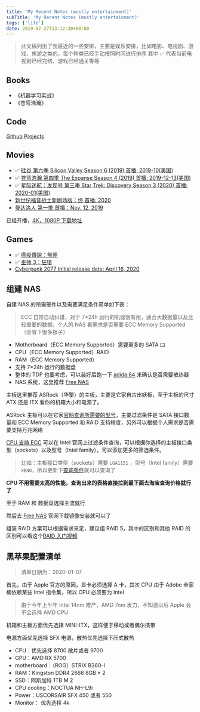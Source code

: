 ```yaml
---
title: 'My Recent Notes (mostly entertainment)'
subTitle: 'My Recent Notes (mostly entertainment)'
tags: ['life']
date: 2019-07-27T13:12:30+08:00
---
```


> 此文稿列出了我最近的一些安排，主要是娱乐安排，比如电影、电视剧、游戏、旅游之类的，每个种类已经手动按照时间进行排序
> 其中 ✅ 代表当前电视剧已经完结、游戏已经通关等等

## Books

- 《机器学习实战》
- 《苍穹浩瀚》

## Code

[Github Projects](https://github.com/V-Tom/gist/projects/1?fullscreen=true)

## Movies

- ✅ [硅谷 第六季 Silicon Valley Season 6 (2019) 首播: 2019-10(美国)](https://movie.douban.com/subject/30194648/)
- ✅ [苍穹浩瀚 第四季 The Expanse Season 4 (2019) 首播: 2019-12-13(美国)](https://movie.douban.com/subject/30234319/)
- ✅ [星际迷航：发现号 第三季 Star Trek: Discovery Season 3 (2020) 首播: 2020-01(美国)](https://movie.douban.com/subject/30473976/)
- [新世纪福音战士新剧场版：终 首播: 2020](https://zh.wikipedia.org/wiki/%E6%96%B0%E4%B8%96%E7%BA%AA%E7%A6%8F%E9%9F%B3%E6%88%98%E5%A3%AB%E6%96%B0%E5%89%A7%E5%9C%BA%E7%89%88%EF%BC%9A%E7%BB%88)
- [曼达洛人 第一季 首播：Nov. 12, 2019](http://www.btyun.tv/tvshows/the-mandalorian/)

已经开播，[4K，1080P 下载地址](http://www.btyun.tv/tvshows/the-mandalorian/)

## Games

- ✅ [瘟疫傳說：無罪](https://zh.wikipedia.org/wiki/%E7%98%9F%E7%96%AB%E5%82%B3%E8%AA%AA%EF%BC%9A%E7%84%A1%E7%BD%AA)
- ✅ [巫师 3：狂猎](https://zh.wikipedia.org/wiki/%E5%B7%AB%E5%B8%883%EF%BC%9A%E7%8B%82%E7%8C%8E)
- [Cyberpunk 2077 Initial release date: April 16, 2020](https://www.cyberpunk.net/)

## 组建 NAS

自建 NAS 的所需硬件以及需要满足条件简单如下表：

> ECC 自带自动纠错，对于 7\*24h 运行的机器很有用，适合大数据量以及比较重要的数据，个人的 NAS 看需求是否需要 ECC Memory Supported（会省下很多银子）

- Motherboard（ECC Memory Supported）需要至多的 SATA 口
- CPU（ECC Memory Supported）RAID
- RAM（ECC Memory Supported）
- 支持 7\*24h 运行的数据盘
- 整体的 TDP 也要考虑，可以装好后跑一下 [adida 64](https://www.aida64.com/) 来确认是否需要散热器
- NAS 系统，这里推荐 [Free NAS](https://www.freenas.org/)

主板这里推荐 ASRock（华擎）的主板，主要是它家自古出妖板，至于主板的尺寸 ATX 还是 ITX 看你的机箱大小和电源了。

ASRock 主板可以在它家[官网查询所需要的型号](https://www.asrockrack.com/general/products.tw.asp#Server)，主要过滤条件是 SATA 接口数量和 ECC Memory Supported 和 RAID 支持程度，另外可以根据个人需求是否需要支持万兆网络

[CPU 支持 ECC](https://ark.intel.com/content/www/us/en/ark/search/featurefilter.html?productType=873&0_ECCMemory=True) 可以在 Intel 官网上过滤条件查询，可以根据你选择的主板接口类型（sockets）以及型号（Intel family），可以添加更多的筛选条件。

> 比如：主板接口类型（sockets）需要 `LGA1151` ，型号（Intel family）需要 `XENO`，所以更新下[查询条件](https://ark.intel.com/content/www/us/en/ark/search/featurefilter.html?productType=873&0_ECCMemory=True&1_Filter-SocketsSupported=3582&1_Filter-Family=595)就可以查询了

**CPU 不用需要太高的性能，查询出来的表格直接拉到最下面去淘宝查询价格就行了**

至于 RAM 和 数据盘选择主流就行

然后去 [Free NAS](https://www.freenas.org/) 官网下载镜像安装就可以了

组装 RAID 方案可以根据需求来定，建议组 RAID 5，其中的区别和其他 RAID 的区别可以看这个[RAID 入门视频](https://www.youtube.com/watch?v=U-OCdTeZLac)

## 黑苹果配置清单

> 清单日期为：2020-01-07

首先，由于 Apple 官方的原因，显卡必须选择 A 卡，其次 CPU 由于 Adobe 全家桶依赖某些 Intel 指令集，所以 CPU 必须要为 Intel

> 由于今年上半年 Intel 14nm 难产，AMD 7nm 发力，不知道以后 Apple 会不会选择 AMD CPU

机箱和主板方面优先选择 MINI-ITX，这样便于移动或者偶尔携带

电源方面优先选择 SFX 电源，散热优先选择下压式散热

- CPU：优先选择 8700 散片或者 9700
- GPU：AMD RX 5700
- motherboard：（ROG）STRIX B360-I
- RAM：Kingston DDR4 2666 8GB \* 2
- SSD：阿斯加特 1TB M.2
- CPU cooling：NOCTUA NH-L9i
- Power：USCORSAIR SFX 450 或者 550
- Monitor： 优先选择 4k
